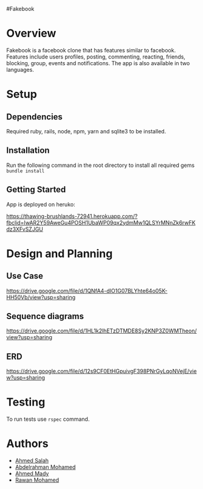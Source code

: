 #Fakebook
# Overview

Fakebook is a facebook clone that has features similar to facebook. Features include users profiles, posting, commenting, reacting, friends, blocking, group, events and notifications. The app is also available in two languages.

# Setup

## Dependencies

Required ruby, rails, node, npm, yarn and sqlite3 to be installed.

## Installation

Run the following command in the root directory to install all required gems
`bundle install`

## Getting Started

App is deployed on heruko:

https://thawing-brushlands-72941.herokuapp.com/?fbclid=IwAR2Y59AweGu4POSH1UbaWP09qx2ydmMw1QLSYrMNnZk6rwFKdz3XFvSZJGU

# Design and Planning

## Use Case

https://drive.google.com/file/d/1QNfA4-dIO1G07BLYhte64o05K-HH50Vb/view?usp=sharing

## Sequence diagrams

https://drive.google.com/file/d/1HL1k2lhETzDTMDE8Sy2KNP3Z0WMTheon/view?usp=sharing

## ERD

https://drive.google.com/file/d/12s9CF0EtHGpuivgF398PNrGyLqoNVejE/view?usp=sharing

# Testing

To run tests use `rspec` command.

# Authors

- [Ahmed Salah](https://github.com/toushi100)
- [Abdelrahman Mohamed](https://github.com/abdelRahmanMI)
- [Ahmed Mady](https://github.com/mady99)
- [Rawan Mohamed](https://github.com/rawanalex20)
